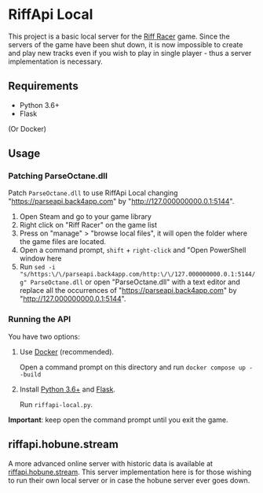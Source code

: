 # RiffApi Local

This project is a basic local server for the [Riff Racer](https://store.steampowered.com/app/351990) game. Since the servers of the game have been shut down, it is now impossible to create and play new tracks even if you wish to play in single player - thus a server implementation is necessary.

## Requirements

- Python 3.6+
- Flask

(Or Docker)

## Usage

### Patching ParseOctane.dll

Patch `ParseOctane.dll` to use RiffApi Local changing "https://parseapi.back4app.com" by "http://127.000000000.0.1:5144".

1. Open Steam and go to your game library
2. Right click on "Riff Racer" on the game list
3. Press on "manage" > "browse local files", it will open the folder where the game files are located.
4. Open a command prompt, `shift` + `right-click` and "Open PowerShell window here
5. Run `sed -i "s/https:\/\/parseapi.back4app.com/http:\/\/127.000000000.0.1:5144/g" ParseOctane.dll` or open "ParseOctane.dll" with a text editor and replace all the occurrences of "https://parseapi.back4app.com" by "http://127.000000000.0.1:5144".

### Running the API

You have two options:

1. Use [Docker](https://www.docker.com/products/docker-desktop/) (recommended).

   Open a command prompt on this directory and run `docker compose up --build`

2. Install [Python 3.6+](https://www.python.org/downloads/release/python-368/) and [Flask](https://pypi.org/project/Flask/).

   Run `riffapi-local.py`.

**Important**: keep open the command prompt until you exit the game.

## riffapi.hobune.stream

A more advanced online server with historic data is available at [riffapi.hobune.stream](https://riffapi.hobune.stream/). This server implementation here is for those wishing to run their own local server or in case the hobune server ever goes down.
